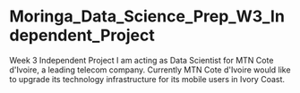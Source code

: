 # Moringa_Data_Science_Prep_W3_Independent_Project
Week 3 Independent Project
I am acting as Data Scientist for MTN Cote d'Ivoire, a leading telecom company.
Currently MTN Cote d'Ivoire would like to upgrade its technology infrastructure for its mobile users in Ivory Coast. 
